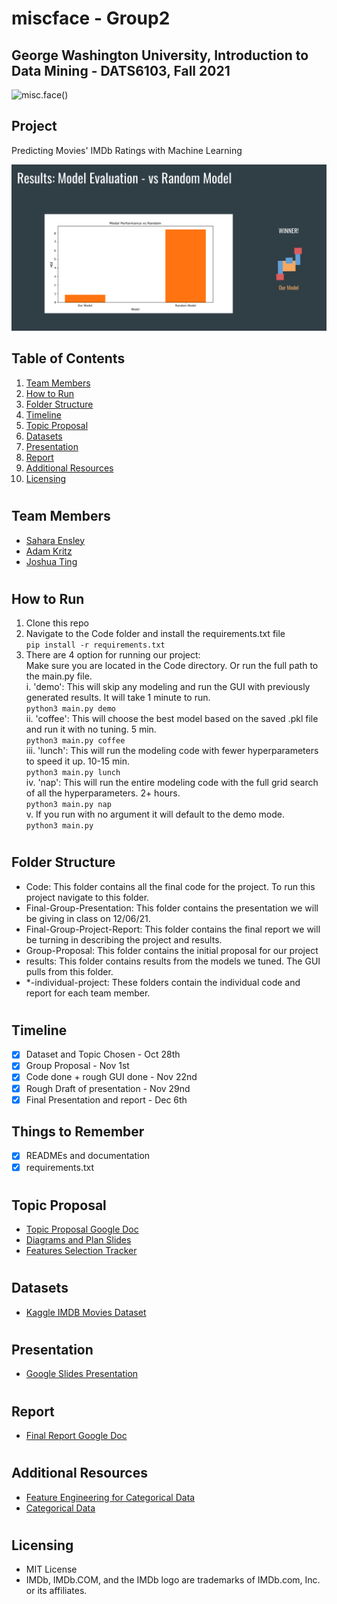 # miscface - Group2
## George Washington University, Introduction to Data Mining - DATS6103, Fall 2021

![misc.face()](https://s3-ap-south-1.amazonaws.com/av-blog-media/wp-content/uploads/2017/02/28105325/DF_31.png)

## Project
Predicting Movies' IMDb Ratings with Machine Learning

![Our Model](https://github.com/Saharae/Final-Project-Group2/blob/main/assets/model_results.png?raw=true)

## Table of Contents
1. [Team Members](#team_members)
2. [How to Run](#instructions)
3. [Folder Structure](#structure)
2. [Timeline](#timeline)
3. [Topic Proposal](#topic_proposal)
4. [Datasets](#datasets)
5. [Presentation](#presentation)
6. [Report](#report)
7. [Additional Resources](#resources)
8. [Licensing](#license)

# <a name="team_members"></a>
## Team Members
* [Sahara Ensley](https://github.com/Saharae)
* [Adam Kritz](https://github.com/adamkritz)
* [Joshua Ting](https://github.com/justjoshtings)

# <a name="instructions"></a>
## How to Run
1. Clone this repo
2. Navigate to the Code folder and install the requirements.txt file  
    `pip install -r requirements.txt`
3. There are 4 option for running our project:  
Make sure you are located in the Code directory. Or run the full path to the main.py file.  
    i. 'demo': This will skip any modeling and run the GUI with previously generated results. It will take 1 minute
     to run.  
    `python3 main.py demo`  
    ii. 'coffee': This will choose the best model based on the saved .pkl file and run it with no tuning. 5 min.  
    `python3 main.py coffee`  
    iii. 'lunch': This will run the modeling code with fewer hyperparameters to speed it up. 10-15 min.  
    `python3 main.py lunch`  
    iv. 'nap': This will run the entire modeling code with the full grid search of all the hyperparameters. 2+ hours.  
    `python3 main.py nap`  
    v. If you run with no argument it will default to the demo mode.  
    `python3 main.py`

# <a name="structure"></a>
## Folder Structure
- Code: This folder contains all the final code for the project. To run this project navigate to this folder.
- Final-Group-Presentation: This folder contains the presentation we will be giving in class on 12/06/21.
- Final-Group-Project-Report: This folder contains the final report we will be turning in describing the project and
 results.
- Group-Proposal: This folder contains the initial proposal for our project
- results: This folder contains results from the models we tuned. The GUI pulls from this folder.
- *-individual-project: These folders contain the individual code and report for each team member.

# <a name="timeline"></a>
## Timeline
- [X] Dataset and Topic Chosen - Oct 28th
- [X] Group Proposal - Nov 1st
- [X] Code done + rough GUI done - Nov 22nd
- [X] Rough Draft of presentation - Nov 29nd
- [X] Final Presentation and report - Dec 6th

## Things to Remember
- [X] READMEs and documentation
- [X] requirements.txt
 
# <a name="topic_proposal"></a>
## Topic Proposal
* [Topic Proposal Google Doc](https://docs.google.com/document/d/1S1kVV3D69of6toTyy8Y6Jet_hQxWgXRaJ3Osm7h5Meo/edit?usp=sharing)
* [Diagrams and Plan Slides](https://docs.google.com/presentation/d/1S9aHQ0wytiO6Fa-3G47gVMGUPqQ9GgL-u8SgExSSMzY/edit?usp=sharing)
* [Features Selection Tracker](https://docs.google.com/spreadsheets/d/1qrFCjBWOn3emAx8xtMGC3bpg0CQsx3LMaK1O56ReDO0/edit?usp=sharing)

# <a name="datasets"></a>
## Datasets
* [Kaggle IMDB Movies Dataset](https://www.kaggle.com/stefanoleone992/imdb-extensive-dataset?select=IMDb+ratings.csv)
# <a name="presentation"></a>
## Presentation
* [Google Slides Presentation](https://docs.google.com/presentation/d/1ovhlTF3I91rgXGHyGw-c16eZaspBXf1D_hGZrHxvosc/edit?usp=sharing)

# <a name="report"></a>
## Report
* [Final Report Google Doc](https://docs.google.com/document/d/15mzM34VmwNzyYF0Mygbi-N_v0qPVQXY8LAIWD_Nz-p8/edit?usp=sharing)

# <a name="resources"></a>
## Additional Resources
* [Feature Engineering for Categorical Data](https://medium.com/geekculture/feature-engineering-for-categorical-data-a77a04b3308)
* [Categorical Data](https://towardsdatascience.com/understanding-feature-engineering-part-2-categorical-data-f54324193e63)

# <a name="license"></a>
## Licensing
* MIT License
* IMDb, IMDb.COM, and the IMDb logo are trademarks of IMDb.com, Inc. or its affiliates.
